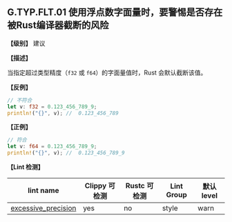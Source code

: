 ## G.TYP.FLT.01 使用浮点数字面量时，要警惕是否存在被Rust编译器截断的风险

**【级别】** 建议

**【描述】**

当指定超过类型精度（`f32` 或 `f64`）的字面量值时，Rust 会默认截断该值。

**【反例】**

```rust
// 不符合
let v: f32 = 0.123_456_789_9;
println!("{}", v); //  0.123_456_789
```

**【正例】**

```rust
// 符合
let v: f64 = 0.123_456_789_9;
println!("{}", v); //  0.123_456_789_9
```

**【Lint 检测】**

| lint name                                                                                  | Clippy 可检测 | Rustc 可检测 | Lint Group | 默认level |
| ------------------------------------------------------------------------------------------ | ------------- | ------------ | ---------- | --------- |
| [excessive_precision](https://rust-lang.github.io/rust-clippy/master/#excessive_precision) | yes           | no           | style      | warn      |


